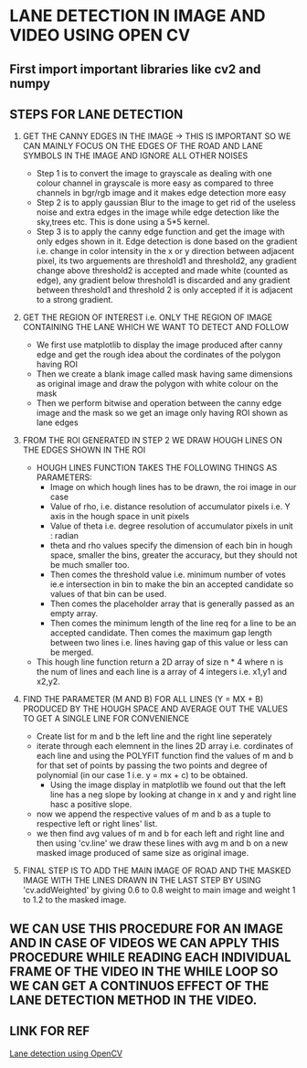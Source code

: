 # LANE DETECTION IN IMAGE AND VIDEO USING OPEN CV

## First import important libraries like cv2 and numpy

## STEPS FOR LANE DETECTION
1. GET THE CANNY EDGES IN THE IMAGE -> THIS IS IMPORTANT SO WE CAN MAINLY FOCUS ON THE EDGES OF THE ROAD AND LANE SYMBOLS IN THE IMAGE AND IGNORE ALL OTHER NOISES 
    - Step 1 is to convert the image to grayscale as dealing with one colour channel in grayscale is more easy as compared to three channels in bgr/rgb image and it makes edge detection more easy
    - Step 2 is to apply gaussian Blur to the image to get rid of the useless noise and extra edges in the image while edge detection like the sky,trees etc. This is done using a 5*5 kernel.
    - Step 3 is to apply the canny edge function and get the image with only edges shown in it. Edge detection is done based on the gradient i.e. change in color intensity in the x or y direction between adjacent pixel, its two arguements are threshold1 and threshold2, any gradient change above threshold2 is accepted and made white (counted as edge), any gradient below threshold1 is discarded and any gradient between threshold1 and threshold 2 is only accepted if it is adjacent to a strong gradient.

2. GET THE REGION OF INTEREST i.e. ONLY THE REGION OF IMAGE CONTAINING THE LANE WHICH WE WANT TO DETECT AND FOLLOW
    - We first use matplotlib to display the image produced after canny edge and get the rough idea about the cordinates of the polygon having ROI
    - Then we create a blank image called mask having same dimensions as original image and draw the polygon with white colour on the mask
    - Then we perform bitwise and operation between the canny edge image and the mask so we get an image only having ROI shown as lane edges

3. FROM THE ROI GENERATED IN STEP 2 WE DRAW HOUGH LINES ON THE EDGES SHOWN IN THE ROI
    - HOUGH LINES FUNCTION TAKES THE FOLLOWING THINGS AS PARAMETERS:
        - Image on which hough lines has to be drawn, the roi image in our case
        - Value of rho, i.e. distance resolution of accumulator pixels i.e. Y axis in the hough space in unit pixels
        - Value of theta i.e. degree resolution of accumulator pixels in unit : radian
        - theta and rho values specify the dimension of each bin in hough space, smaller the bins, greater the accuracy, but they should not be much smaller too.
        - Then comes the threshold value i.e. minimum  number of votes ie.e intersection in bin to make the bin an accepted candidate so values of that bin can be used.
        - Then comes the placeholder array that is generally passed as an empty array.
        - Then comes the minimum length of the line req for a line to be an accepted candidate.
        Then comes the maximum gap length between two lines i.e. lines having gap of this value or less can be merged.
    - This hough line function return a 2D array of size n * 4 where n is the num of lines and each line is a array of 4 integers i.e. x1,y1 and x2,y2.

4. FIND THE PARAMETER (M AND B) FOR ALL LINES (Y = MX + B) PRODUCED BY THE HOUGH SPACE AND AVERAGE OUT THE VALUES TO GET A SINGLE LINE FOR CONVENIENCE
    - Create list for m and b the left line and the right line seperately
    - iterate through each elemnent in the lines 2D array i.e. cordinates of each line and using the POLYFIT function find the values of m and b for that set of points by passing the two points and degree of polynomial (in our case 1 i.e. y = mx + c) to be obtained.
        - Using the image display in matplotlib we found out that the left line has a neg slope by looking at change in x and y and right line hasc a positive slope.
    - now we append the respective values of m and b as a tuple to respective left or right lines' list.
    - we then find avg values of m and b for each left and right line and then using 'cv.line' we draw these lines with avg m and b on a new masked image produced of same size as original image.

5. FINAL STEP IS TO ADD THE MAIN IMAGE OF ROAD AND THE MASKED IMAGE WITH THE LINES DRAWN IN THE LAST STEP BY USING 'cv.addWeighted' by giving 0.6 to 0.8 weight to main image and weight 1 to 1.2 to the masked image.


## WE CAN USE THIS PROCEDURE FOR AN IMAGE AND IN CASE OF VIDEOS WE CAN APPLY THIS PROCEDURE WHILE READING EACH INDIVIDUAL FRAME OF THE VIDEO IN THE WHILE LOOP SO WE CAN GET A CONTINUOS EFFECT OF THE LANE DETECTION METHOD IN THE VIDEO.

## LINK FOR REF
[Lane detection using OpenCV](https://www.youtube.com/watch?v=eLTLtUVuuy4 "LCO")


